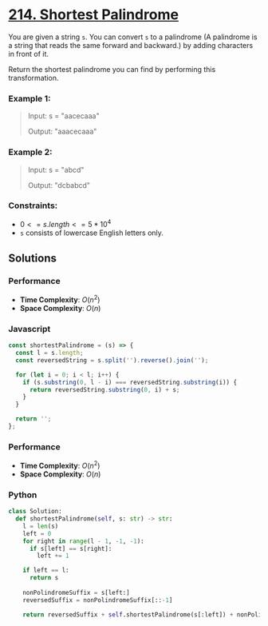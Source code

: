 # [214. Shortest Palindrome](https://leetcode.com/problems/shortest-palindrome/description)

You are given a string `s`. You can convert `s` to a palindrome (A palindrome is a string that reads the same forward and backward.) by adding characters in front of it.

Return the shortest palindrome you can find by performing this transformation.

 

### Example 1:
> Input: s = "aacecaaa"
>
> Output: "aaacecaaa"


### Example 2:
> Input: s = "abcd"
>
> Output: "dcbabcd"
 

### Constraints:
- $0 <= s.length <= 5 * 10^{4}$
- `s` consists of lowercase English letters only.


## Solutions

### Performance

- **Time Complexity**: $O(n^{2})$
- **Space Complexity**: $O(n)$

### Javascript
```javascript
const shortestPalindrome = (s) => {
  const l = s.length;
  const reversedString = s.split('').reverse().join('');

  for (let i = 0; i < l; i++) {
    if (s.substring(0, l - i) === reversedString.substring(i)) {
      return reversedString.substring(0, i) + s;
    }
  }

  return '';
};
```

### Performance

- **Time Complexity**: $O(n^{2})$
- **Space Complexity**: $O(n)$

### Python
```python
class Solution:
  def shortestPalindrome(self, s: str) -> str:
    l = len(s)
    left = 0
    for right in range(l - 1, -1, -1):
      if s[left] == s[right]:
        left += 1

    if left == l:
      return s
    
    nonPolindromeSuffix = s[left:]
    reversedSuffix = nonPolindromeSuffix[::-1]

    return reversedSuffix + self.shortestPalindrome(s[:left]) + nonPolindromeSuffix
```